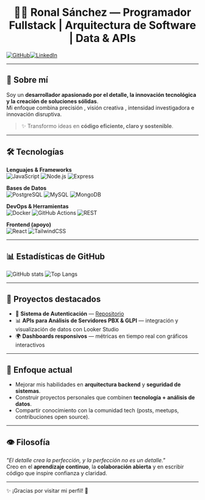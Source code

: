 # <h1 align="center">👨‍💻  Ronal Sánchez — Programador Fullstack | Arquitectura de Software | Data & APIs </h1>

[![GitHub](https://img.shields.io/badge/GitHub-sronaal-181717?style=flat&logo=github)](https://github.com/sronaal)[![LinkedIn](https://img.shields.io/badge/LinkedIn-Ronal%20Sánchez-0A66C2?style=flat&logo=linkedin)](https://www.linkedin.com/in/sronaalz/)

---


## 🚀 Sobre mí

Soy un **desarrollador apasionado por el detalle, la innovación tecnológica y la creación de soluciones sólidas**.  
Mi enfoque combina precisión , visión creativa , intensidad investigadora  e innovación disruptiva.  

> ✨ Transformo ideas en **código eficiente, claro y sostenible**.  


---


## 🛠️ Tecnologías

**Lenguajes & Frameworks**  
![JavaScript](https://img.shields.io/badge/JavaScript-F7DF1E?style=flat&logo=javascript&logoColor=000)  ![Node.js](https://img.shields.io/badge/Node.js-339933?style=flat&logo=node.js&logoColor=fff)  ![Express](https://img.shields.io/badge/Express.js-000000?style=flat&logo=express&logoColor=fff)  

**Bases de Datos**  
![PostgreSQL](https://img.shields.io/badge/PostgreSQL-4169E1?style=flat&logo=postgresql&logoColor=fff)  ![MySQL](https://img.shields.io/badge/MySQL-4479A1?style=flat&logo=mysql&logoColor=fff)  ![MongoDB](https://img.shields.io/badge/MongoDB-47A248?style=flat&logo=mongodb&logoColor=fff)

**DevOps & Herramientas**  
![Docker](https://img.shields.io/badge/Docker-2496ED?style=flat&logo=docker&logoColor=fff)  ![GitHub Actions](https://img.shields.io/badge/GitHub_Actions-2088FF?style=flat&logo=github-actions&logoColor=fff)  ![REST](https://img.shields.io/badge/REST-02569B?style=flat&logo=rest&logoColor=fff)  

**Frontend (apoyo)**  
![React](https://img.shields.io/badge/React-61DAFB?style=flat&logo=react&logoColor=000) ![TailwindCSS](https://img.shields.io/badge/TailwindCSS-06B6D4?style=flat&logo=tailwind-css&logoColor=fff)

---

## 📊 Estadísticas de GitHub
![GitHub stats](https://github-readme-stats.vercel.app/api?username=sronaal&show_icons=true&theme=tokyonight) ![Top Langs](https://github-readme-stats.vercel.app/api/top-langs/?username=sronaal&layout=compact&theme=tokyonight)

---

## 📂 Proyectos destacados
- 🔧 **Sistema de Autenticación** — [Repositorio](https://github.com/sronaal/sistema-autenticacion)  
- 📊 **APIs para Análisis de Servidores PBX & GLPI** — integración y visualización de datos con Looker Studio  
- 🌍 **Dashboards responsivos** — métricas en tiempo real con gráficos interactivos  

---

## 🌱 Enfoque actual
- Mejorar mis habilidades en **arquitectura backend** y **seguridad de sistemas**.  
- Construir proyectos personales que combinen **tecnología + análisis de datos**.  
- Compartir conocimiento con la comunidad tech (posts, meetups, contribuciones open source).  

---

## 👁️ Filosofía
*"El detalle crea la perfección, y la perfección no es un detalle."*  
Creo en el **aprendizaje continuo**, la **colaboración abierta** y en escribir código que inspire confianza y claridad.  

---
✨ ¡Gracias por visitar mi perfil! 🚀
